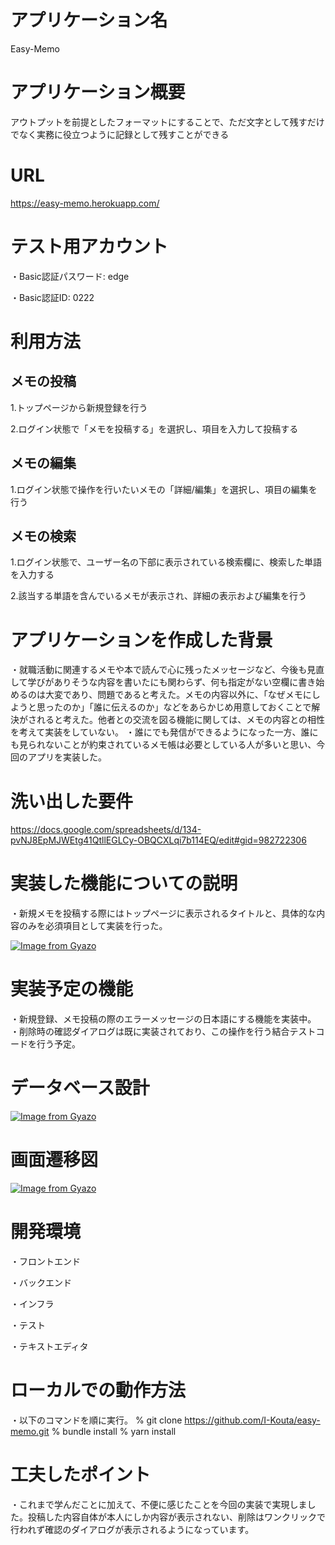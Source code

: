 # アプリケーション名
Easy-Memo

# アプリケーション概要
アウトプットを前提としたフォーマットにすることで、ただ文字として残すだけでなく実務に役立つように記録として残すことができる

# URL
 https://easy-memo.herokuapp.com/

# テスト用アカウント
・Basic認証パスワード: edge

・Basic認証ID: 0222

# 利用方法
## メモの投稿
1.トップページから新規登録を行う

2.ログイン状態で「メモを投稿する」を選択し、項目を入力して投稿する

## メモの編集
1.ログイン状態で操作を行いたいメモの「詳細/編集」を選択し、項目の編集を行う

## メモの検索
1.ログイン状態で、ユーザー名の下部に表示されている検索欄に、検索した単語を入力する

2.該当する単語を含んでいるメモが表示され、詳細の表示および編集を行う

# アプリケーションを作成した背景
・就職活動に関連するメモや本で読んで心に残ったメッセージなど、今後も見直して学びがありそうな内容を書いたにも関わらず、何も指定がない空欄に書き始めるのは大変であり、問題であると考えた。メモの内容以外に、「なぜメモにしようと思ったのか」「誰に伝えるのか」などをあらかじめ用意しておくことで解決がされると考えた。他者との交流を図る機能に関しては、メモの内容との相性を考えて実装をしていない。
・誰にでも発信ができるようになった一方、誰にも見られないことが約束されているメモ帳は必要としている人が多いと思い、今回のアプリを実装した。

# 洗い出した要件
https://docs.google.com/spreadsheets/d/134-pvNJ8EpMJWEtg41QtllEGLCy-OBQCXLqi7b114EQ/edit#gid=982722306

# 実装した機能についての説明
・新規メモを投稿する際にはトップページに表示されるタイトルと、具体的な内容のみを必須項目として実装を行った。

[![Image from Gyazo](https://i.gyazo.com/b1c9d0ba36f78495ce88fc1315703780.png)](https://gyazo.com/b1c9d0ba36f78495ce88fc1315703780)


# 実装予定の機能
・新規登録、メモ投稿の際のエラーメッセージの日本語にする機能を実装中。
・削除時の確認ダイアログは既に実装されており、この操作を行う結合テストコードを行う予定。

# データベース設計
[![Image from Gyazo](https://i.gyazo.com/5881012fe60273c799da808dbcb26db4.png)](https://gyazo.com/5881012fe60273c799da808dbcb26db4)

# 画面遷移図
[![Image from Gyazo](https://i.gyazo.com/23b93003adc01db8488369c092210245.png)](https://gyazo.com/23b93003adc01db8488369c092210245)

# 開発環境
・フロントエンド

・バックエンド

・インフラ

・テスト

・テキストエディタ

# ローカルでの動作方法
・以下のコマンドを順に実行。
% git clone https://github.com/I-Kouta/easy-memo.git
% bundle install
% yarn install

# 工夫したポイント
・これまで学んだことに加えて、不便に感じたことを今回の実装で実現しました。投稿した内容自体が本人にしか内容が表示されない、削除はワンクリックで行われず確認のダイアログが表示されるようになっています。
